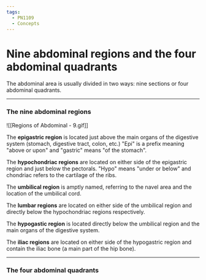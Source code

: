 ```yaml
---
tags:
  - PN1109
  - Concepts
---
```


# Nine abdominal regions and the four abdominal quadrants

The abdominal area is usually divided in two ways: nine sections or four abdominal quadrants.

---

### The nine abdominal regions

![[Regions of Abdominal - 9.gif]]

The **epigastric region** is located just above the main organs of the digestive system (stomach, digestive tract, colon, etc.)
"Epi" is a prefix meaning "above or upon" and "gastric" means "of the stomach".

The **hypochondriac regions** are located on either side of the epigastric region and just below the pectorals.
"Hypo" means "under or below" and chondriac refers to the cartilage of the ribs.

The **umbilical region** is amptly named, referring to the navel area and the location of the umbilical cord.

The **lumbar regions** are located on either side of the umbilical region and directly below the hypochondriac regions respectively.

The **hypogastic region** is located directly below the umbilical region and the main organs of the digestive system.

The **iliac regions** are located on either side of the hypogastric region and contain the iliac bone (a main part of the hip bone).


---

### The four abdominal quadrants

